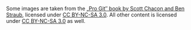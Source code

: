 Some images are taken from the [„Pro Git″ book by Scott Chacon and Ben Straub](http://git-scm.com/book/), licensed under [CC BY-NC-SA 3.0](http://creativecommons.org/licenses/by-nc-sa/3.0/). All other content is licensed under [CC BY-NC-SA 3.0](http://creativecommons.org/licenses/by-nc-sa/3.0/) as well.
